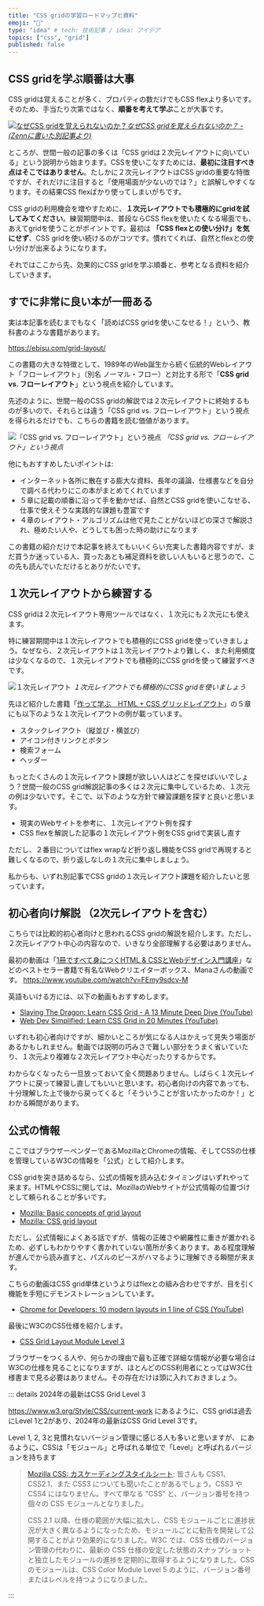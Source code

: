 ```yaml
---
title: "CSS gridの学習ロードマップと資料"
emoji: "🐷"
type: "idea" # tech: 技術記事 / idea: アイデア
topics: ["css", "grid"]
published: false
---
```


## CSS gridを学ぶ順番は大事

CSS gridは覚えることが多く、プロパティの数だけでもCSS flexより多いです。そのため、手当たり次第ではなく、**順番を考えて学ぶ**ことが大事です。

[![なぜCSS gridを覚えられないのか？](https://storage.googleapis.com/zenn-user-upload/15e4a1847895-20241217.png)*なぜCSS gridを覚えられないのか？ - (Zennに書いた別記事より)*](https://zenn.dev/richardimaoka/articles/ed12be0b12cd94)


ところが、世間一般の記事の多くは「CSS gridは２次元レイアウトに向いている」という説明から始まります。CSSを使いこなすためには、**最初に注目すべき点はそこではありません**。たしかに２次元レイアウトはCSS gridの重要な特徴ですが、それだけに注目すると「使用場面が少ないのでは？」と誤解しやすくなります。その結果CSS flexばかり使ってしまいがちです。

CSS gridの利用機会を増やすために、**１次元レイアウトでも積極的にgridを試してみてください**。練習期間中は、普段ならCSS flexを使いたくなる場面でも、あえてgridを使うことがポイントです。最初は **「CSS flexとの使い分け」を気にせず**、CSS gridを使い続けるのがコツです。慣れてくれば、自然とflexとの使い分けが出来るようになります。

それではここから先、効果的にCSS gridを学ぶ順番と、参考となる資料を紹介していきます。

## すでに非常に良い本が一冊ある

実は本記事を読むまでもなく「読めばCSS gridを使いこなせる！」という、教科書のような書籍があります。

https://ebisu.com/grid-layout/

この書籍の大きな特徴として、1989年のWeb誕生から続く伝統的Webレイアウト「フローレイアウト」（別名 ノーマル・フロー）と対比する形で「**CSS grid vs. フローレイアウト**」という視点を紹介しています。

先述のように、世間一般のCSS gridの解説では２次元レイアウトに終始するものが多いので、それらとは違う「CSS grid vs. フローレイアウト」という視点を得られるだけでも、こちらの書籍を読む価値があります。

![*「CSS grid vs. フローレイアウト」という視点*](https://storage.googleapis.com/zenn-user-upload/64067176b824-20241217.png)
*「CSS grid vs. フローレイアウト」という視点*

他にもおすすめしたいポイントは:
- インターネット各所に散在する膨大な資料、長年の議論、仕様書などを自分で調べる代わりにこの本がまとめてくれています
- ５章に記載の順番に沿って手を動かせば、自然とCSS gridを使いこなせる、仕事で使えそうな実践的な課題も豊富です
- ４章のレイアウト・アルゴリズムは他で見たことがないほどの深さで解説され、極めたい人や、どうしても困った時の助けになります

この書籍の紹介だけで本記事を終えてもいいくらい充実した書籍内容ですが、まだ買うか迷っている人、買ったあとも補足資料を欲しい人もいると思うので、この先も読んでいただけるとありがたいです。

## １次元レイアウトから練習する

CSS gridは２次元レイアウト専用ツールではなく、１次元にも２次元にも使えます。

特に練習期間中は１次元レイアウトでも積極的にCSS gridを使っていきましょう。なぜなら、２次元レイアウトは１次元レイアウトより難しく、また利用頻度は少なくなるので、１次元レイアウトでも積極的にCSS gridを使って練習すべきです。

![１次元レイアウト](https://storage.googleapis.com/zenn-user-upload/16b92d5592a0-20241217.png)
*１次元レイアウトでも積極的にCSS gridを使いましょう*

先ほど紹介した書籍「[作って学ぶ　HTML + CSS グリッドレイアウト](https://ebisu.com/grid-layout/)」の５章にも以下のような１次元レイアウトの例が載っています。

- スタックレイアウト（縦並び・横並び）
- アイコン付きリンクとボタン
- 検索フォーム
-  ヘッダー

もっとたくさんの１次元レイアウト課題が欲しい人はどこを探せばいいでしょう？世間一般のCSS grid解説記事の多くは２次元に集中しているため、１次元の例は少ないです。そこで、以下のような方針で練習課題を探すと良いと思います。

- 現実のWebサイトを参考に、１次元レイアウト例を探す
- CSS flexを解説した記事の１次元レイアウト例をCSS gridで実装し直す

ただし、２番目についてはflex wrapなど折り返し機能をCSS gridで再現すると難しくなるので、折り返しなしの１次元に集中しましょう。

私からも、いずれ別記事でCSS gridの１次元レイアウト課題を紹介したいと思っています。

## 初心者向け解説 （2次元レイアウトを含む）

こちらでは比較的初心者向けと思われるCSS gridの解説を紹介します。ただし、２次元レイアウト中心の内容なので、いきなり全部理解する必要はありません。

最初の動画は「[1冊ですべて身につくHTML & CSSとWebデザイン入門講座](https://amzn.to/3ZgpY62)」などのベストセラー書籍で有名なWebクリエイターボックス、Manaさんの動画です。
https://www.youtube.com/watch?v=FEmy9sdcv-M

英語もいける方には、以下の動画もおすすめします。

* [Slaying The Dragon: Learn CSS Grid - A 13 Minute Deep Dive (YouTube)](https://www.youtube.com/watch?v=EiNiSFIPIQE)
* [Web Dev Simplified: Learn CSS Grid in 20 Minutes (YouTube)](https://www.youtube.com/watch?v=9zBsdzdE4sM)


いずれも初心者向けですが、細かいところが気になる人はかえって見失う場面があるかもしれません。動画では説明の巧みさで難しい部分をうまく省いていたり、１次元より複雑な２次元レイアウト中心だったりするからです。

わからなくなったら一旦放っておいて全く問題ありません。しばらく１次元レイアウトに戻って練習し直してもいいと思います。初心者向けの内容であっても、十分理解した上で後から戻ってくると「そういうことが言いたかったのか！」とわかる瞬間があります。

## 公式の情報

ここではブラウザーベンダーであるMozillaとChromeの情報、そしてCSSの仕様を管理しているW3Cの情報を「公式」として紹介します。

CSS gridを突き詰めるなら、公式の情報を読み込むタイミングはいずれやって来ます。HTMLやCSSに関しては、MozillaのWebサイトが公式情報の位置づけとして頼られることが多いです。

- [Mozilla: Basic concepts of grid layout](https://developer.mozilla.org/en-US/docs/Web/CSS/CSS_grid_layout/Basic_concepts_of_grid_layout)
- [Mozilla: CSS grid layout](https://developer.mozilla.org/en-US/docs/Web/CSS/CSS_grid_layout)

ただし、公式情報によくある話ですが、情報の正確さや網羅性に重きが置かれるため、必ずしもわかりやすく書かれていない箇所が多くあります。ある程度理解が進んでから読み直すと、パズルのピースがハマるように理解できる瞬間が来ます。

こちらの動画はCSS grid単体というよりはflexとの組み合わせですが、目を引く機能を手短にデモンストレーションしています。

- [Chrome for Developers: 10 modern layouts in 1 line of CSS (YouTube)](https://www.youtube.com/watch?v=qm0IfG1GyZU)

最後にW3CのCSS仕様を紹介します。

* [CSS Grid Layout Module Level 3](https://www.w3.org/TR/css-grid-3/)

ブラウザーをつくる人や、何らかの理由で最も正確で詳細な情報が必要な場合はW3Cの仕様を見ることになりますが、ほとんどのCSS利用者にとってはW3C仕様書まで見る必要はありません。その存在だけは頭に入れておきましょう。

::: details 2024年の最新はCSS Grid Level 3

https://www.w3.org/Style/CSS/current-work にあるように、CSS gridは過去にLevel 1と2があり、2024年の最新はCSS Grid Level 3です。

Level 1, 2, 3と見慣れないバージョン管理に感じる人も多いと思いますが、  にあるように、CSSは「モジュール」と呼ばれる単位で「Level」と呼ばれるバージョンを持ちます

> [Mozilla CSS: カスケーディングスタイルシート](https://developer.mozilla.org/ja/docs/Web/CSS): 皆さんも CSS1、CSS2.1、また CSS3 についても聞いたことがあるでしょう。CSS3 や CSS4 にはなりません。すべて単なる "CSS" と、バージョン番号を持つ個々の CSS モジュールとなりました。
>
> CSS 2.1 以降、仕様の範囲が大幅に拡大し、CSS モジュールごとに進捗状況が大きく異なるようになったため、モジュールごとに勧告を開発して公開することがより効果的になりました。W3C では、CSS 仕様のバージョン管理の代わりに、最新の CSS 仕様の安定した状態のスナップショットと独立したモジュールの進捗を定期的に取得するようになりました。CSS のモジュールは、CSS Color Module Level 5 のように、バージョン番号またはレベルを持つようになりました。

:::
